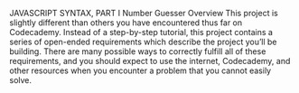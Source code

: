 JAVASCRIPT SYNTAX, PART I
Number Guesser
Overview
This project is slightly different than others you have encountered thus far on Codecademy. 
Instead of a step-by-step tutorial, this project contains a series of open-ended requirements 
which describe the project you’ll be building. There are many possible ways to correctly fulfill 
all of these requirements, and you should expect to use the internet, 
Codecademy, and other resources when you encounter a problem that you cannot easily solve.
